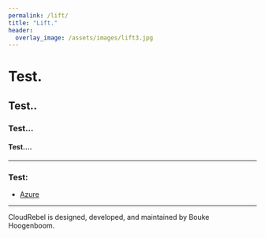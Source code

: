 ```yaml
---
permalink: /lift/
title: "Lift."
header:
  overlay_image: /assets/images/lift3.jpg
---
```


# Test.
## Test..
### Test...
#### Test....



---
### Test:

- [Azure](https://azure.com/)

---

CloudRebel is designed, developed, and maintained by Bouke Hoogenboom.